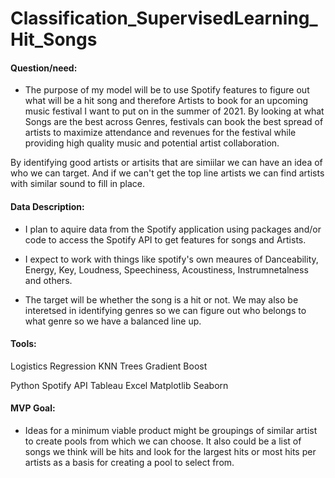 # Classification_SupervisedLearning_Hit_Songs


#### Question/need:
* The purpose of my model will be to use Spotify features to figure out what will be a hit song and therefore Artists to book for an upcoming music festival I want to put on in the summer of 2021.  By looking at what Songs are the best across Genres, festivals can book the best spread of artists to maximize attendance and revenues for the festival while providing high quality music and potential artist collaboration.

By identifying good artists or artisits that are simiilar we can have an idea of who we can target.  And if we can't get the top line artists we can find artists with similar sound to fill in place. 

#### Data Description:
* I plan to aquire data from the Spotify application using packages and/or code to access the Spotify API to get features for songs and Artists. 

* I expect to work with things like spotify's own meaures of Danceability, Energy, Key, Loudness, Speechiness, Acoustiness, Instrumnetalness and others.  

* The target will be whether the song is a hit or not.  We may also be interetsed in identifying genres so we can figure out who belongs to what genre so we have a balanced line up. 

#### Tools:
Logistics Regression
KNN
Trees
Gradient Boost

Python
Spotify API
Tableau
Excel
Matplotlib
Seaborn


#### MVP Goal:
* Ideas for a minimum viable product might be groupings of similar artist to create pools from which we can choose.  It also could be a list of songs we think will be hits and look for the largest hits or most hits per artists as a basis for creating a pool to select from.
